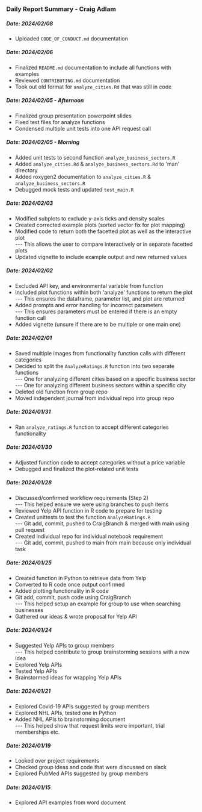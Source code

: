 ### Daily Report Summary - Craig Adlam

##### Date: 2024/02/08  
- Uploaded `CODE_OF_CONDUCT.md` documentation  

##### Date: 2024/02/06  
- Finalized `README.md` documentation to include all functions with examples  
- Reviewed `CONTRIBUTING.md` documentation  
- Took out old format for `analyze_cities.Rd` that was still in code  

##### Date: 2024/02/05 - Afternoon  
- Finalized group presentation powerpoint slides  
- Fixed test files for analyze functions  
- Condensed multiple unit tests into one API request call  

##### Date: 2024/02/05 - Morning  
- Added unit tests to second function `analyze_business_sectors.R`  
- Added `analyze_cities.Rd` & `analyze_business_sectors.Rd` to 'man' directory  
- Added roxygen2 documentation to `analyze_cities.R` & `analyze_business_sectors.R`  
- Debugged mock tests and updated `test_main.R`  

##### Date: 2024/02/03  
- Modified subplots to exclude y-axis ticks and density scales  
- Created corrected example plots (sorted vector fix for plot mapping)  
- Modified code to return both the facetted plot as well as the interactive plot  
--- This allows the user to compare interactively or in separate facetted plots  
- Updated vignette to include example output and new returned values  

##### Date: 2024/02/02  
- Excluded API key, and environmental variable from function  
- Included plot functions within both 'analyze' functions to return the plot  
--- This ensures the dataframe, parameter list, and plot are returned  
- Added prompts and error handling for incorrect parameters  
--- This ensures parameters must be entered if there is an empty function call  
- Added vignette (unsure if there are to be multiple or one main one)  

##### Date: 2024/02/01  
- Saved multiple images from functionality function calls with different categories  
- Decided to split the `AnalyzeRatings.R` function into two separate functions  
--- One for analyzing different cities based on a specific business sector  
--- One for analyzing different business sectors within a specific city  
- Deleted old function from group repo  
- Moved independent journal from individual repo into group repo  

##### Date: 2024/01/31  
- Ran `analyze_ratings.R` function to accept different categories functionality  

##### Date: 2024/01/30  
- Adjusted function code to accept categories without a price variable  
- Debugged and finalized the plot-related unit tests  

##### Date: 2024/01/28  
- Discussed/confirmed workflow requirements (Step 2)  
--- This helped ensure we were using branches to push items  
- Reviewed Yelp API function in R code to prepare for testing  
- Created unittests to test the function `AnalyzeRatings.R`  
--- Git add, commit, pushed to CraigBranch & merged with main using pull request  
- Created individual repo for individual notebook requirement  
--- Git add, commit, pushed to main from main because only individual task  

##### Date: 2024/01/25  
- Created function in Python to retrieve data from Yelp  
- Converted to R code once output confirmed  
- Added plotting functionality in R code  
- Git add, commit, push code using CraigBranch  
--- This helped setup an example for group to use when searching businesses  
- Gathered our ideas & wrote proposal for Yelp API  

##### Date: 2024/01/24  
- Suggested Yelp APIs to group members  
--- This helped contribute to group brainstorming sessions with a new idea  
- Explored Yelp APIs  
- Tested Yelp APIs  
- Brainstormed ideas for wrapping Yelp APIs  

##### Date: 2024/01/21  
- Explored Covid-19 APIs suggested by group members  
- Explored NHL APIs, tested one in Python  
- Added NHL APIs to brainstorming document  
--- This helped show that request limits were important, trial memberships etc.  

##### Date: 2024/01/19  
- Looked over project requirements  
- Checked group ideas and code that were discussed on slack  
- Explored PubMed APIs suggested by group members  

##### Date: 2024/01/15  
- Explored API examples from word document  